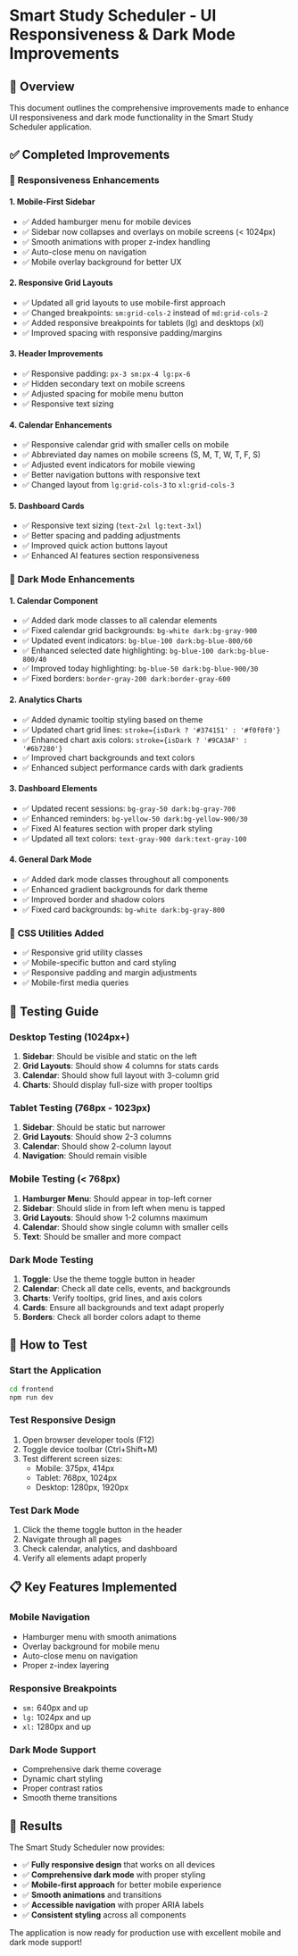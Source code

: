 # Smart Study Scheduler - UI Responsiveness & Dark Mode Improvements

## 🎯 Overview
This document outlines the comprehensive improvements made to enhance UI responsiveness and dark mode functionality in the Smart Study Scheduler application.

## ✅ Completed Improvements

### 📱 **Responsiveness Enhancements**

#### 1. **Mobile-First Sidebar**
- ✅ Added hamburger menu for mobile devices
- ✅ Sidebar now collapses and overlays on mobile screens (< 1024px)
- ✅ Smooth animations with proper z-index handling
- ✅ Auto-close menu on navigation
- ✅ Mobile overlay background for better UX

#### 2. **Responsive Grid Layouts**
- ✅ Updated all grid layouts to use mobile-first approach
- ✅ Changed breakpoints: `sm:grid-cols-2` instead of `md:grid-cols-2`
- ✅ Added responsive breakpoints for tablets (lg) and desktops (xl)
- ✅ Improved spacing with responsive padding/margins

#### 3. **Header Improvements**
- ✅ Responsive padding: `px-3 sm:px-4 lg:px-6`
- ✅ Hidden secondary text on mobile screens
- ✅ Adjusted spacing for mobile menu button
- ✅ Responsive text sizing

#### 4. **Calendar Enhancements**
- ✅ Responsive calendar grid with smaller cells on mobile
- ✅ Abbreviated day names on mobile screens (S, M, T, W, T, F, S)
- ✅ Adjusted event indicators for mobile viewing
- ✅ Better navigation buttons with responsive text
- ✅ Changed layout from `lg:grid-cols-3` to `xl:grid-cols-3`

#### 5. **Dashboard Cards**
- ✅ Responsive text sizing (`text-2xl lg:text-3xl`)
- ✅ Better spacing and padding adjustments
- ✅ Improved quick action buttons layout
- ✅ Enhanced AI features section responsiveness

### 🌙 **Dark Mode Enhancements**

#### 1. **Calendar Component**
- ✅ Added dark mode classes to all calendar elements
- ✅ Fixed calendar grid backgrounds: `bg-white dark:bg-gray-900`
- ✅ Updated event indicators: `bg-blue-100 dark:bg-blue-800/60`
- ✅ Enhanced selected date highlighting: `bg-blue-100 dark:bg-blue-800/40`
- ✅ Improved today highlighting: `bg-blue-50 dark:bg-blue-900/30`
- ✅ Fixed borders: `border-gray-200 dark:border-gray-600`

#### 2. **Analytics Charts**
- ✅ Added dynamic tooltip styling based on theme
- ✅ Updated chart grid lines: `stroke={isDark ? '#374151' : '#f0f0f0'}`
- ✅ Enhanced chart axis colors: `stroke={isDark ? '#9CA3AF' : '#6b7280'}`
- ✅ Improved chart backgrounds and text colors
- ✅ Enhanced subject performance cards with dark gradients

#### 3. **Dashboard Elements**
- ✅ Updated recent sessions: `bg-gray-50 dark:bg-gray-700`
- ✅ Enhanced reminders: `bg-yellow-50 dark:bg-yellow-900/30`
- ✅ Fixed AI features section with proper dark styling
- ✅ Updated all text colors: `text-gray-900 dark:text-gray-100`

#### 4. **General Dark Mode**
- ✅ Added dark mode classes throughout all components
- ✅ Enhanced gradient backgrounds for dark theme
- ✅ Improved border and shadow colors
- ✅ Fixed card backgrounds: `bg-white dark:bg-gray-800`

### 🎨 **CSS Utilities Added**
- ✅ Responsive grid utility classes
- ✅ Mobile-specific button and card styling
- ✅ Responsive padding and margin adjustments
- ✅ Mobile-first media queries

## 🧪 Testing Guide

### **Desktop Testing (1024px+)**
1. **Sidebar**: Should be visible and static on the left
2. **Grid Layouts**: Should show 4 columns for stats cards
3. **Calendar**: Should show full layout with 3-column grid
4. **Charts**: Should display full-size with proper tooltips

### **Tablet Testing (768px - 1023px)**
1. **Sidebar**: Should be static but narrower
2. **Grid Layouts**: Should show 2-3 columns
3. **Calendar**: Should show 2-column layout
4. **Navigation**: Should remain visible

### **Mobile Testing (< 768px)**
1. **Hamburger Menu**: Should appear in top-left corner
2. **Sidebar**: Should slide in from left when menu is tapped
3. **Grid Layouts**: Should show 1-2 columns maximum
4. **Calendar**: Should show single column with smaller cells
5. **Text**: Should be smaller and more compact

### **Dark Mode Testing**
1. **Toggle**: Use the theme toggle button in header
2. **Calendar**: Check all date cells, events, and backgrounds
3. **Charts**: Verify tooltips, grid lines, and axis colors
4. **Cards**: Ensure all backgrounds and text adapt properly
5. **Borders**: Check all border colors adapt to theme

## 🚀 How to Test

### **Start the Application**
```bash
cd frontend
npm run dev
```

### **Test Responsive Design**
1. Open browser developer tools (F12)
2. Toggle device toolbar (Ctrl+Shift+M)
3. Test different screen sizes:
   - Mobile: 375px, 414px
   - Tablet: 768px, 1024px
   - Desktop: 1280px, 1920px

### **Test Dark Mode**
1. Click the theme toggle button in the header
2. Navigate through all pages
3. Check calendar, analytics, and dashboard
4. Verify all elements adapt properly

## 📋 Key Features Implemented

### **Mobile Navigation**
- Hamburger menu with smooth animations
- Overlay background for mobile menu
- Auto-close menu on navigation
- Proper z-index layering

### **Responsive Breakpoints**
- `sm:` 640px and up
- `lg:` 1024px and up  
- `xl:` 1280px and up

### **Dark Mode Support**
- Comprehensive dark theme coverage
- Dynamic chart styling
- Proper contrast ratios
- Smooth theme transitions

## 🎉 Results

The Smart Study Scheduler now provides:
- ✅ **Fully responsive design** that works on all devices
- ✅ **Comprehensive dark mode** with proper styling
- ✅ **Mobile-first approach** for better mobile experience
- ✅ **Smooth animations** and transitions
- ✅ **Accessible navigation** with proper ARIA labels
- ✅ **Consistent styling** across all components

The application is now ready for production use with excellent mobile and dark mode support!
